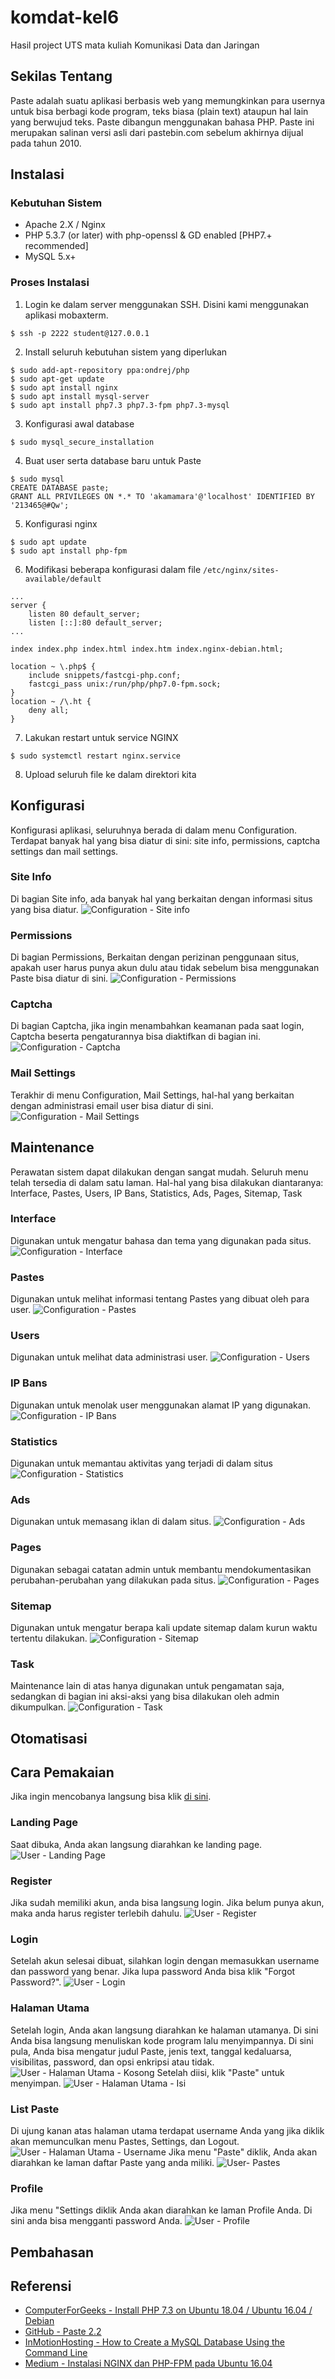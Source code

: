 # komdat-kel6
Hasil project UTS mata kuliah Komunikasi Data dan Jaringan

## Sekilas Tentang
Paste adalah suatu aplikasi berbasis web yang memungkinkan para usernya untuk bisa berbagi kode program, teks biasa (plain text) ataupun hal lain yang berwujud teks. Paste dibangun menggunakan bahasa PHP. Paste ini merupakan salinan versi asli dari pastebin.com sebelum akhirnya dijual pada tahun 2010.

## Instalasi
### Kebutuhan Sistem
* Apache 2.X / Nginx
* PHP 5.3.7 (or later) with php-openssl & GD enabled [PHP7.+ recommended]
* MySQL 5.x+
### Proses Instalasi
1. Login ke dalam server menggunakan SSH. Disini kami menggunakan aplikasi mobaxterm.
```
$ ssh -p 2222 student@127.0.0.1
```
2. Install seluruh kebutuhan sistem yang diperlukan
```
$ sudo add-apt-repository ppa:ondrej/php
$ sudo apt-get update
$ sudo apt install nginx
$ sudo apt install mysql-server
$ sudo apt install php7.3 php7.3-fpm php7.3-mysql
```
3. Konfigurasi awal database
```
$ sudo mysql_secure_installation
```
4. Buat user serta database baru untuk Paste
```
$ sudo mysql
CREATE DATABASE paste;
GRANT ALL PRIVILEGES ON *.* TO 'akamamara'@'localhost' IDENTIFIED BY '213465@#Qw';
```
5. Konfigurasi nginx
```
$ sudo apt update
$ sudo apt install php-fpm
```
6. Modifikasi beberapa konfigurasi dalam file `/etc/nginx/sites-available/default`
```
...
server {
    listen 80 default_server;
    listen [::]:80 default_server;
...
```
```
index index.php index.html index.htm index.nginx-debian.html;
```
```
location ~ \.php$ {
    include snippets/fastcgi-php.conf;
    fastcgi_pass unix:/run/php/php7.0-fpm.sock;
}
location ~ /\.ht {
    deny all;
}
```
7. Lakukan restart untuk service NGINX
```
$ sudo systemctl restart nginx.service
```
8. Upload seluruh file ke dalam direktori kita


## Konfigurasi
Konfigurasi aplikasi, seluruhnya berada di dalam menu Configuration. Terdapat banyak hal yang bisa diatur di sini: site info, permissions, captcha settings dan mail settings.

### Site Info
Di bagian Site info, ada banyak hal yang berkaitan dengan informasi situs yang bisa diatur.
![Configuration - Site info](https://github.com/akamamara/komdat-p1-kel6/blob/main/images/FireShot%20Capture%20051%20-%20Paste%20-%20Configuration%20-%20localhost.png)
### Permissions
Di bagian Permissions, Berkaitan dengan perizinan penggunaan situs, apakah user harus punya akun dulu atau tidak sebelum bisa menggunakan Paste bisa diatur di sini.
![Configuration - Permissions](https://github.com/akamamara/komdat-p1-kel6/blob/main/images/FireShot%20Capture%20054%20-%20Paste%20-%20Configuration%20-%20localhost.png)
### Captcha
Di bagian Captcha, jika ingin menambahkan keamanan pada saat login, Captcha beserta pengaturannya bisa diaktifkan di bagian ini.
![Configuration - Captcha](https://github.com/akamamara/komdat-p1-kel6/blob/main/images/FireShot%20Capture%20057%20-%20Paste%20-%20Configuration%20-%20localhost.png)
### Mail Settings
Terakhir di menu Configuration, Mail Settings, hal-hal yang berkaitan dengan administrasi email user bisa diatur di sini.
![Configuration - Mail Settings](https://github.com/akamamara/komdat-p1-kel6/blob/main/images/FireShot%20Capture%20060%20-%20Paste%20-%20Configuration%20-%20paste.thareeq.id.png)


## Maintenance
Perawatan sistem dapat dilakukan dengan sangat mudah. Seluruh menu telah tersedia di dalam satu laman. Hal-hal yang bisa dilakukan diantaranya: Interface, Pastes, Users, IP Bans, Statistics, Ads, Pages, Sitemap, Task
### Interface
Digunakan untuk mengatur bahasa dan tema yang digunakan pada situs.
![Configuration - Interface](https://github.com/akamamara/komdat-p1-kel6/blob/main/images/FireShot%20Capture%20106%20-%20Paste%20-%20Interface%20-%20paste.thareeq.id.png)
### Pastes
Digunakan untuk melihat informasi tentang Pastes yang dibuat oleh para user.
![Configuration - Pastes](https://github.com/akamamara/komdat-p1-kel6/blob/main/images/FireShot%20Capture%20063%20-%20Paste%20-%20Pastes%20-%20paste.thareeq.id.png)
### Users
Digunakan untuk melihat data administrasi user.
![Configuration - Users](https://github.com/akamamara/komdat-p1-kel6/blob/main/images/FireShot%20Capture%20066%20-%20Paste%20-%20Users%20-%20paste.thareeq.id.png)
### IP Bans
Digunakan untuk menolak user menggunakan alamat IP yang digunakan.
![Configuration - IP Bans](https://github.com/akamamara/komdat-p1-kel6/blob/main/images/Web%20capture_16-3-2021_172152_paste.thareeq.id.jpeg)
### Statistics
Digunakan untuk memantau aktivitas yang terjadi di dalam situs
![Configuration - Statistics](https://github.com/akamamara/komdat-p1-kel6/blob/main/images/FireShot%20Capture%20069%20-%20Paste%20-%20Statistics%20-%20paste.thareeq.id.png)
### Ads
Digunakan untuk memasang iklan di dalam situs.
![Configuration - Ads](https://github.com/akamamara/komdat-p1-kel6/blob/main/images/FireShot%20Capture%20075%20-%20Paste%20-%20Ads%20-%20paste.thareeq.id.png)
### Pages
Digunakan sebagai catatan admin untuk membantu mendokumentasikan perubahan-perubahan yang dilakukan pada situs.
![Configuration - Pages](https://github.com/akamamara/komdat-p1-kel6/blob/main/images/FireShot%20Capture%20078%20-%20Paste%20-%20Pages%20-%20paste.thareeq.id.png)
### Sitemap
Digunakan untuk mengatur berapa kali update sitemap dalam kurun waktu tertentu dilakukan.
![Configuration - Sitemap](https://github.com/akamamara/komdat-p1-kel6/blob/main/images/FireShot%20Capture%20081%20-%20Paste%20-%20Sitemap%20-%20localhost.png)
### Task
Maintenance lain di atas hanya digunakan untuk pengamatan saja, sedangkan di bagian ini aksi-aksi yang bisa dilakukan oleh admin dikumpulkan.
![Configuration - Task](https://github.com/akamamara/komdat-p1-kel6/blob/main/images/FireShot%20Capture%20084%20-%20Paste%20-%20Tasks%20-%20localhost.png)


## Otomatisasi

## Cara Pemakaian
Jika ingin mencobanya langsung bisa klik [di sini](https://paste.thareeq.id/). 
### Landing Page
Saat dibuka, Anda akan langsung diarahkan ke landing page. 
![User - Landing Page](https://github.com/akamamara/komdat-p1-kel6/blob/main/images/screencapture-paste-thareeq-id-A.png)
### Register
Jika sudah memiliki akun, anda bisa langsung login. Jika belum punya akun, maka anda harus register terlebih dahulu.
![User - Register](https://github.com/akamamara/komdat-p1-kel6/blob/main/images/screencapture-paste-thareeq-id-E.png)
### Login
Setelah akun selesai dibuat, silahkan login dengan memasukkan username dan password yang benar. Jika lupa password Anda bisa klik "Forgot Password?".
![User - Login](https://github.com/akamamara/komdat-p1-kel6/blob/main/images/screencapture-paste-thareeq-id-B.png)
### Halaman Utama
Setelah login, Anda akan langsung diarahkan ke halaman utamanya. Di sini Anda bisa langsung menuliskan kode program lalu menyimpannya. Di sini pula, Anda bisa mengatur judul Paste, jenis text, tanggal kedaluarsa, visibilitas, password, dan opsi enkripsi atau tidak.
![User - Halaman Utama - Kosong](https://github.com/akamamara/komdat-p1-kel6/blob/main/images/screencapture-paste-thareeq-id-C.png)
Setelah diisi, klik "Paste" untuk menyimpan.
![User - Halaman Utama - Isi](https://github.com/akamamara/komdat-p1-kel6/blob/main/images/screencapture-paste-thareeq-id-F.png)
### List Paste
Di ujung kanan atas halaman utama terdapat username Anda yang jika diklik akan memunculkan menu Pastes, Settings, dan Logout.
![User - Halaman Utama - Username](https://github.com/akamamara/komdat-p1-kel6/blob/main/images/screencapture-paste-thareeq-id-G.png)
Jika menu "Paste" diklik, Anda akan diarahkan ke laman daftar Paste yang anda miliki.
![User- Pastes](https://github.com/akamamara/komdat-p1-kel6/blob/main/images/screencapture-paste-thareeq-id-H.png)
### Profile
Jika menu "Settings diklik Anda akan diarahkan ke laman Profile Anda. Di sini anda bisa mengganti password Anda.
![User - Profile](https://github.com/akamamara/komdat-p1-kel6/blob/main/images/screencapture-paste-thareeq-id-D.png)


## Pembahasan

## Referensi
* [ComputerForGeeks - Install PHP 7.3 on Ubuntu 18.04 / Ubuntu 16.04 / Debian](https://computingforgeeks.com/how-to-install-php-7-3-on-ubuntu-18-04-ubuntu-16-04-debian/)
* [GitHub - Paste 2.2](https://github.com/jordansamuel/PASTE)
* [InMotionHosting - How to Create a MySQL Database Using the Command Line](https://www.inmotionhosting.com/support/website/how-to-create-a-database-using-mysql-from-the-command-line/)
* [Medium - Instalasi NGINX dan PHP-FPM pada Ubuntu 16.04](https://medium.com/@dataq/instalasi-nginx-dan-php-fpm-pada-ubuntu-16-04-41d4a13e3148)
